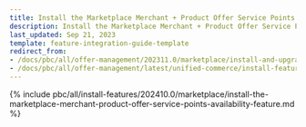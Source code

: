 ```yaml
---
title: Install the Marketplace Merchant + Product Offer Service Points Availability feature
description: Install the Marketplace Merchant + Product Offer Service Points Availability feature     
last_updated: Sep 21, 2023
template: feature-integration-guide-template
redirect_from:
- /docs/pbc/all/offer-management/202311.0/marketplace/install-and-upgrade/install-the-marketplace-merchant-product-offer-service-points-availability-feature.html
- /docs/pbc/all/offer-management/latest/unified-commerce/install-features/install-the-marketplace-merchant-product-offer-service-points-availability-feature.html
---
```


{% include pbc/all/install-features/202410.0/marketplace/install-the-marketplace-merchant-product-offer-service-points-availability-feature.md %} <!-- To edit, see /_includes/pbc/all/install-features/202311.0/marketplace/install-the-marketplace-merchant-product-offer-service-points-availability-feature.md -->
